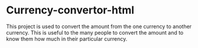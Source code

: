# Currency-convertor-html
This project is used to convert the amount from the one currency to another currency. This is useful to the many people to convert the amount and to know them how much in their particular currency.
